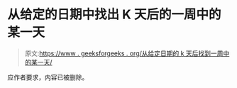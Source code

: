 # 从给定的日期中找出 K 天后的一周中的某一天

> 原文:[https://www . geeksforgeeks . org/从给定日期的 k 天后找到一周中的某一天/](https://www.geeksforgeeks.org/find-the-day-of-the-week-after-k-days-from-the-given-day/)

应作者要求，内容已被删除。